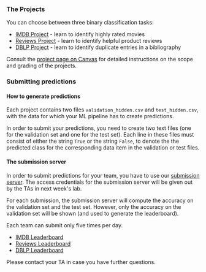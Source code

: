 ### The Projects

You can choose between three binary classification tasks:

* [IMDB Project](imdb/) - learn to identify highly rated movies
* [Reviews Project](reviews/) - learn to identify helpful product reviews
* [DBLP Project](dblp/) - learn to identify duplicate entries in a bibliography

Consult the [project page on Canvas](tbd) for detailed instructions on the scope and grading of the projects.

### Submitting predictions

#### How to generate predictions

Each project contains two files `validation_hidden.csv` and `test_hidden.csv`, with the data for which your ML pipeline has to create predictions.

In order to submit your predictions, you need to create two text files (one for the validation set and one for the test set). Each line in these files
must consist of either the string `True` or the string `False`, to denote the the predicted class for the corresponding data item in the validation or test files.

#### The submission server

In order to submit predictions for your team, you have to use our [submission server](http://big-data-competitions.westeurope.cloudapp.azure.com:8080/). The access credentials for the submission server will be given out by the TAs in next week's lab.

For each submission, the submission server will compute the accuracy on the validation set and the test set. However, only the accuracy on the validation set will be shown (and used to generate the leaderboard).

Each team can submit only five times per day.

 * [IMDB Leaderboard](http://big-data-competitions.westeurope.cloudapp.azure.com:8080/imdb)
 * [Reviews Leaderboard](http://big-data-competitions.westeurope.cloudapp.azure.com:8080/reviews)
 * [DBLP Leaderboard](http://big-data-competitions.westeurope.cloudapp.azure.com:8080/dblp)

Please contact your TA in case you have further questions.

